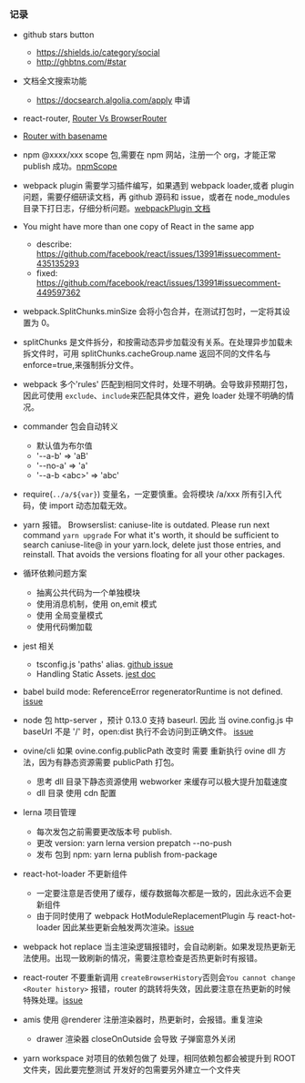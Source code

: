 ### 记录

- github stars button
  - https://shields.io/category/social
  - http://ghbtns.com/#star
- 文档全文搜索功能
  - https://docsearch.algolia.com/apply 申请
- react-router, [Router Vs BrowserRouter](https://stackoverflow.com/questions/56707885/browserrouter-vs-router-with-history-push)
- [Router with basename](https://stackoverflow.com/questions/47580538/react-router-v4-basename-and-custom-history)

- npm @xxxx/xxx scope 包,需要在 npm 网站，注册一个 org，才能正常 publish 成功。[npmScope](https://docs.npmjs.com/creating-and-publishing-an-org-scoped-package)

- webpack plugin 需要学习插件编写，如果遇到 webpack loader,或者 plugin 问题，需要仔细研读文档，再 github 源码和 issue，或者在 node_modules 目录下打日志，仔细分析问题。[webpackPlugin 文档](https://webpack.js.org/api/compiler-hooks/)

- You might have more than one copy of React in the same app

  - describe: https://github.com/facebook/react/issues/13991#issuecomment-435135293
  - fixed: https://github.com/facebook/react/issues/13991#issuecomment-449597362

- webpack.SplitChunks.minSize 会将小包合并，在测试打包时，一定将其设置为 0。
- splitChunks 是文件拆分，和按需动态异步加载没有关系。在处理异步加载未拆文件时，可用 splitChunks.cacheGroup.name 返回不同的文件名与 enforce=true,来强制拆分文件。
- webpack 多个'rules' 匹配到相同文件时，处理不明确。会导致非预期打包，因此可使用 `exclude`、`include`来匹配具体文件，避免 loader 处理不明确的情况。
- commander 包会自动转义
  - 默认值为布尔值
  - '--a-b' => 'aB'
  - '--no-a' => 'a'
  - '--a-b \<abc\>' => 'abc'
- require(`../a/${var}`) 变量名，一定要慎重。会将模块 /a/xxx 所有引入代码，使 import 动态加载无效。
- yarn 报错。 Browserslist: caniuse-lite is outdated. Please run next command `yarn upgrade`
  For what it's worth, it should be sufficient to search caniuse-lite@ in your yarn.lock, delete just those entries, and reinstall. That avoids the versions floating for all your other packages.
- 循环依赖问题方案

  - 抽离公共代码为一个单独模块
  - 使用消息机制，使用 on,emit 模式
  - 使用 全局变量模式
  - 使用代码懒加载

- jest 相关

  - tsconfig.js 'paths' alias. [github issue](https://github.com/kulshekhar/ts-jest/issues/414)
  - Handling Static Assets. [jest doc](https://jestjs.io/docs/en/webpack)

- babel build mode: ReferenceError regeneratorRuntime is not defined. [issue](https://github.com/babel/babel/issues/9849)

- node 包 http-server ，预计 0.13.0 支持 baseurl. 因此 当 ovine.config.js 中 baseUrl 不是 '/' 时，open:dist 执行不会访问到正确文件。 [issue](https://github.com/http-party/http-server/issues/595)

- ovine/cli 如果 ovine.config.publicPath 改变时 需要 重新执行 ovine dll 方法，因为有静态资源需要 publicPath 打包。

  - 思考 dll 目录下静态资源使用 webworker 来缓存可以极大提升加载速度
  - dll 目录 使用 cdn 配置

- lerna 项目管理

  - 每次发包之前需要更改版本号 publish.
  - 更改 version: yarn lerna version prepatch --no-push
  - 发布 包到 npm: yarn lerna publish from-package

- react-hot-loader 不更新组件

  - 一定要注意是否使用了缓存，缓存数据每次都是一致的，因此永远不会更新组件
  - 由于同时使用了 webpack HotModuleReplacementPlugin 与 react-hot-loader 因此某些更新会触发两次渲染。[issue](https://github.com/gaearon/react-hot-loader/issues/713)

- webpack hot replace 当主渲染逻辑报错时，会自动刷新。如果发现热更新无法使用。出现一致刷新的情况，需要注意检查是否热更新时有报错。

- react-router 不要重新调用 `createBrowserHistory`否则会`You cannot change <Router history>` 报错，router 的跳转将失效，因此要注意在热更新的时候特殊处理。[issue](https://github.com/reactjs/react-router-redux/issues/179)

- amis 使用 @renderer 注册渲染器时，热更新时，会报错。重复渲染

  - drawer 渲染器 closeOnOutside 会导致 子弹窗意外关闭

- yarn workspace 对项目的依赖包做了 处理，相同依赖包都会被提升到 ROOT 文件夹，因此要完整测试 开发好的包需要另外建立一个文件夹
